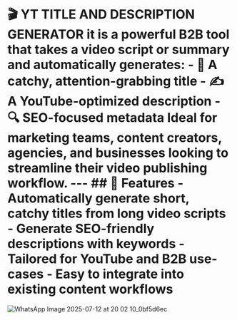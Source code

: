 # 🎬 YT TITLE AND DESCRIPTION GENERATOR it is a powerful B2B tool that takes a video script or summary and automatically generates: - 🎯 A catchy, attention-grabbing title - ✍ A YouTube-optimized description - 🔍 SEO-focused metadata Ideal for marketing teams, content creators, agencies, and businesses looking to streamline their video publishing workflow. --- ## 🚀 Features - Automatically generate short, catchy titles from long video scripts - Generate SEO-friendly descriptions with keywords - Tailored for YouTube and B2B use-cases - Easy to integrate into existing content workflows
![WhatsApp Image 2025-07-12 at 20 02 10_0bf5d6ec](https://github.com/user-attachments/assets/290267f7-873a-4092-8bf7-44ed2b7aa44e)
